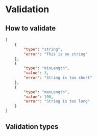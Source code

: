 # Validation

## How to validate

```json
[
    {
        "type": "string",
        "error": "This is no string"
    },
    {
        "type": "minLength",
        "value": 3,
        "error": "String is too short"
    },
    {
        "type": "maxLength",
        "value": 100,
        "error": "String is too long"
    }
]
```

## Validation types